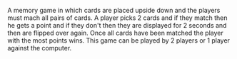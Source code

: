 A memory game in which cards are placed upside down and the players must mach all pairs of cards. 
A player picks 2 cards and if they match then he gets a point and if they don't then 
they are displayed for 2 seconds and then are flipped over again. Once all cards have been matched the 
player with the most points wins.
This game can be played by 2 players or 1 player against the computer.
